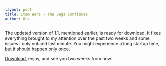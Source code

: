```yaml
---
layout: post
title: Item Wars - The Saga Continues
author: Urs
---
```


The updated version of 1.1, mentioned earlier, is ready for download. It fixes everything brought to my attention over the past two weeks and some 
issues I only noticed last minute. You might experience a long startup time, but it should happen only once.

[Download](/downloads.html), enjoy, and see you two weeks from now.